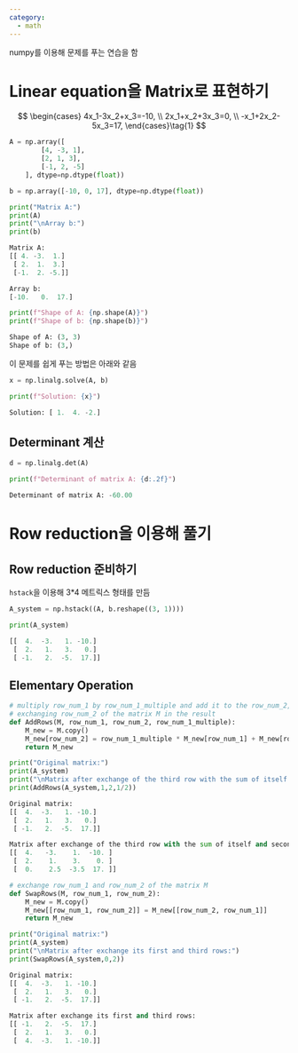 ```yaml
---
category:
  - math
---
```



numpy를 이용해 문제를 푸는 연습을 함

# Linear equation을 Matrix로 표현하기
$$
\begin{cases} 
4x_1-3x_2+x_3=-10, \\ 
2x_1+x_2+3x_3=0, \\ 
-x_1+2x_2-5x_3=17, 
\end{cases}\tag{1}
$$

```python
A = np.array([
        [4, -3, 1],
        [2, 1, 3],
        [-1, 2, -5]
    ], dtype=np.dtype(float))

b = np.array([-10, 0, 17], dtype=np.dtype(float))

print("Matrix A:")
print(A)
print("\nArray b:")
print(b)
```
```python
Matrix A:
[[ 4. -3.  1.]
 [ 2.  1.  3.]
 [-1.  2. -5.]]

Array b:
[-10.   0.  17.]
```

```python
print(f"Shape of A: {np.shape(A)}")
print(f"Shape of b: {np.shape(b)}")
```
```python
Shape of A: (3, 3)
Shape of b: (3,)
```

이 문제를 쉽게 푸는 방법은 아래와 같음
```python
x = np.linalg.solve(A, b)

print(f"Solution: {x}")
```
```python
Solution: [ 1.  4. -2.]
```


## Determinant 계산
```python
d = np.linalg.det(A)

print(f"Determinant of matrix A: {d:.2f}")
```
```python
Determinant of matrix A: -60.00
```

# Row reduction을 이용해 풀기

## Row reduction 준비하기
`hstack`을 이용해 3\*4 메트릭스 형태를 만듬
```python
A_system = np.hstack((A, b.reshape((3, 1))))

print(A_system)
```
```python
[[  4.  -3.   1. -10.]
 [  2.   1.   3.   0.]
 [ -1.   2.  -5.  17.]]
```

## Elementary Operation
```python
# multiply row_num_1 by row_num_1_multiple and add it to the row_num_2, 
# exchanging row_num_2 of the matrix M in the result
def AddRows(M, row_num_1, row_num_2, row_num_1_multiple):
    M_new = M.copy()
    M_new[row_num_2] = row_num_1_multiple * M_new[row_num_1] + M_new[row_num_2]
    return M_new

print("Original matrix:")
print(A_system)
print("\nMatrix after exchange of the third row with the sum of itself and second row multiplied by 1/2:")
print(AddRows(A_system,1,2,1/2))
```
```python
Original matrix:
[[  4.  -3.   1. -10.]
 [  2.   1.   3.   0.]
 [ -1.   2.  -5.  17.]]

Matrix after exchange of the third row with the sum of itself and second row multiplied by 1/2:
[[  4.   -3.    1.  -10. ]
 [  2.    1.    3.    0. ]
 [  0.    2.5  -3.5  17. ]]
```

```python
# exchange row_num_1 and row_num_2 of the matrix M
def SwapRows(M, row_num_1, row_num_2):
    M_new = M.copy()
    M_new[[row_num_1, row_num_2]] = M_new[[row_num_2, row_num_1]]
    return M_new

print("Original matrix:")
print(A_system)
print("\nMatrix after exchange its first and third rows:")
print(SwapRows(A_system,0,2))
```
```python
Original matrix:
[[  4.  -3.   1. -10.]
 [  2.   1.   3.   0.]
 [ -1.   2.  -5.  17.]]

Matrix after exchange its first and third rows:
[[ -1.   2.  -5.  17.]
 [  2.   1.   3.   0.]
 [  4.  -3.   1. -10.]]
```